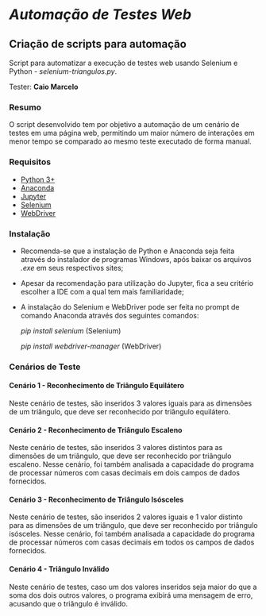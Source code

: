 # _Automação de Testes Web_

## Criação de scripts para automação

Script para automatizar a execução de testes web usando Selenium e Python - _selenium-triangulos.py_.

Tester: **Caio Marcelo**


### Resumo

O script desenvolvido tem por objetivo a automação de um cenário de testes em uma página web, permitindo um maior número de interações em menor tempo se comparado ao mesmo teste executado de forma manual.


### Requisitos

* [Python 3+](http://python.org/)
* [Anaconda](/www.anaconda.com/download)
* [Jupyter](http://jupyter.org/)
* [Selenium](https://www.selenium.dev/)
* [WebDriver](https://www.w3.org/TR/webdriver/)


### Instalação

* Recomenda-se que a instalação de Python e Anaconda seja feita através do instalador de programas Windows, após baixar os arquivos *.exe* em seus respectivos sites;

* Apesar da recomendação para utilização do Jupyter, fica a seu critério escolher a IDE com a qual tem mais familiaridade;

* A instalação do Selenium e WebDriver pode ser feita no prompt de comando Anaconda através dos seguintes comandos:


  _pip install selenium_ (Selenium)

  _pip install webdriver-manager_ (WebDriver)


### Cenários de Teste

#### Cenário 1 - Reconhecimento de Triângulo Equilátero

Neste cenário de testes, são inseridos 3 valores iguais para as dimensões de um triângulo, que deve ser reconhecido por triângulo equilátero.

#### Cenário 2 - Reconhecimento de Triângulo Escaleno

Neste cenário de testes, são inseridos 3 valores distintos para as dimensões de um triângulo, que deve ser reconhecido por triângulo escaleno. Nesse cenário, foi também analisada a capacidade do programa de processar números com casas decimais em dois campos de dados fornecidos.

#### Cenário 3 - Reconhecimento de Triângulo Isósceles

Neste cenário de testes, são inseridos 2 valores iguais e 1 valor distinto para as dimensões de um triângulo, que deve ser reconhecido por triângulo isósceles. Nesse cenário, foi também analisada a capacidade do programa de processar números com casas decimais em todos os campos de dados fornecidos.

#### Cenário 4 - Triângulo Inválido

Neste cenário de testes, caso um dos valores inseridos seja maior do que a soma dos dois outros valores, o programa exibirá uma mensagem de erro, acusando que o triângulo é inválido.
